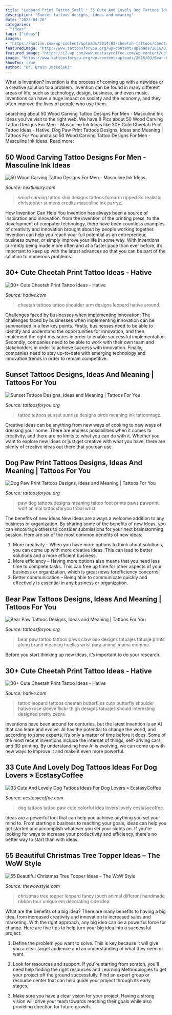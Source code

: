 ```yaml
---
title: "Leopard Print Tattoo Small : 33 Cute And Lovely Dog Tattoos Ideas For Dog Lovers » Ecstasycoffee"
description: "Sunset tattoos designs, ideas and meaning"
date: "2023-04-26"
categories:
- "ideas"
tags: ["ideas"]
images:
- "https://hative.com/wp-content/uploads/2014/02/cheetah-tattoos/cheetah-print-shoulder-tattoo-31.jpg"
featuredImage: "http://www.tattoosforyou.org/wp-content/uploads/2016/03/Dog-Paw-Print-Tattoos.jpg"
featured_image: "https://i2.wp.com/www.ecstasycoffee.com/wp-content/uploads/2016/09/Colorful-Dog-Paw-Print-Tattoo-Idea.jpg"
image: "https://www.tattoosforyou.org/wp-content/uploads/2016/03/Bear-Paws-Tattoo.jpg"
ShowToc: true
author: "Dr. Brain Jaskolski"
---
```



What is Invention?
Invention is the process of coming up with a newidea or a creative solution to a problem. Invention can be found in many different areas of life, such as technology, design, business, and even music. Inventions can have a huge impact on society and the economy, and they often improve the lives of people who use them.

	

		
searching about 50 Wood Carving Tattoo Designs For Men - Masculine Ink Ideas you've visit to the right web. We have 8 Pics about 50 Wood Carving Tattoo Designs For Men - Masculine Ink Ideas like 30+ Cute Cheetah Print Tattoo Ideas - Hative, Dog Paw Print Tattoos Designs, Ideas and Meaning | Tattoos For You and also 50 Wood Carving Tattoo Designs For Men - Masculine Ink Ideas. Read more:
		
    
## 50 Wood Carving Tattoo Designs For Men - Masculine Ink Ideas

<img loading=lazy src="http://nextluxury.com/wp-content/uploads/realistic-3d-wood-carving-block-mens-ripped-skin-inner-forearm-tattoos.jpg" onerror="this.onerror=null;this.src='https://tse3.mm.bing.net/th?id=OIP.JY7rZ5LG3mxdznoRovdw9wHaHa&amp;pid=15.1';" alt="50 Wood Carving Tattoo Designs For Men - Masculine Ink Ideas">

_Source: nextluxury.com_

>wood carving tattoo skin designs tattoos forearm ripped 3d realistic christopher st mens credits masculine ink parryz. 

	

How Invention Can Help You
Invention has always been a source of inspiration and innovation. from the invention of the printing press, to the development of computer technology, there have been countless examples of creativity and innovation brought about by people working together. Invention can help you reach your full potential as an entrepreneur, business owner, or simply improve your life in some way. With inventions currently being made more often and at a faster pace than ever before, it’s important to keep up with the latest advances so that you can be part of the solution to numerous problems.

    
## 30+ Cute Cheetah Print Tattoo Ideas - Hative

<img loading=lazy src="https://hative.com/wp-content/uploads/2014/02/cheetah-tattoos/cheetah-print-shoulder-tattoo-31.jpg" onerror="this.onerror=null;this.src='https://tse3.mm.bing.net/th?id=OIP.a04xWWILtfBpcuHMexbMWwHaLU&amp;pid=15.1';" alt="30+ Cute Cheetah Print Tattoo Ideas - Hative">

_Source: hative.com_

>cheetah tattoos tattoo shoulder arm designs leopard hative around. 

	

Challenges faced by businesses when implementing innovation:
The challenges faced by businesses when implementing innovation can be summarised in a few key points. Firstly, businesses need to be able to identify and understand the opportunities for innovation, and then implement the right measures in order to enable successful implementation. Secondly, companies need to be able to work with their own team and stakeholders in order to achieve success with innovation. Finally, companies need to stay up-to-date with emerging technology and innovation trends in order to remain competitive.

    
## Sunset Tattoos Designs, Ideas And Meaning | Tattoos For You

<img loading=lazy src="http://www.tattoosforyou.org/wp-content/uploads/2016/03/Sunset-Tattoos-for-Men.jpg" onerror="this.onerror=null;this.src='https://tse2.mm.bing.net/th?id=OIP.Ixfs6w9KaOUUPrwyndbgRQHaJ4&amp;pid=15.1';" alt="Sunset Tattoos Designs, Ideas and Meaning | Tattoos For You">

_Source: tattoosforyou.org_

>tattoo tattoos sunset sunrise designs birds meaning ink tattoomagz. 

	

Creative ideas can be anything from new ways of cooking to new ways of dressing your home. There are endless possibilities when it comes to creativity, and there are no limits to what you can do with it. Whether you want to explore new ideas or just get creative with what you have, there are plenty of creative ideas out there that you can use.

    
## Dog Paw Print Tattoos Designs, Ideas And Meaning | Tattoos For You

<img loading=lazy src="http://www.tattoosforyou.org/wp-content/uploads/2016/03/Dog-Paw-Print-Tattoos.jpg" onerror="this.onerror=null;this.src='https://tse3.mm.bing.net/th?id=OIP.VC3JDVP5Cp2gy97FOMg2rQHaJ4&amp;pid=15.1';" alt="Dog Paw Print Tattoos Designs, Ideas and Meaning | Tattoos For You">

_Source: tattoosforyou.org_

>paw dog tattoos designs meaning tattoo foot prints paws pawprint wolf animal tattoosforyou tribal wrist. 

	

The benefits of new ideas
New ideas are always a welcome addition to any business or organization. By sharing some of the benefits of new ideas, you can encourage others to consider submissions for your next brainstorming session. Here are six of the most common benefits of new ideas: 
1. More creativity – When you have more options to think about solutions, you can come up with more creative ideas. This can lead to better solutions and a more efficient business. 
2. More efficiency – Having more options also means that you need less time to complete tasks. This can free up time for other aspects of your business or organization, which is great news forefficiency concerns! 
3. Better communication – Being able to communicate quickly and effectively is essential in any business or organization.

    
## Bear Paw Tattoos Designs, Ideas And Meaning | Tattoos For You

<img loading=lazy src="https://www.tattoosforyou.org/wp-content/uploads/2016/03/Bear-Paws-Tattoo.jpg" onerror="this.onerror=null;this.src='https://tse2.mm.bing.net/th?id=OIP.9sRUdrXRp5TNEWcqz77XuwHaJ3&amp;pid=15.1';" alt="Bear Paw Tattoos Designs, Ideas and Meaning | Tattoos For You">

_Source: tattoosforyou.org_

>bear paw tattoo tattoos paws claw oso designs tatuajes tatuaje prints along brand meaning huellas wrist para animal mama momma. 

	

Before you start thinking up new ideas, it’s important to do your research.

    
## 30+ Cute Cheetah Print Tattoo Ideas - Hative

<img loading=lazy src="https://hative.com/wp-content/uploads/2014/02/cheetah-tattoos/leopard-butterflies-should-3.jpg" onerror="this.onerror=null;this.src='https://tse1.mm.bing.net/th?id=OIP.YHNOKYwbEwBmu2T4h2t8ggHaHp&amp;pid=15.1';" alt="30+ Cute Cheetah Print Tattoo Ideas - Hative">

_Source: hative.com_

>tattoo leopard tattoos cheetah butterflies cute butterfly shoulder hative rose sleeve flickr thigh designs tatuajes should interesting designed pretty zebra. 

	

Inventions have been around for centuries, but the latest invention is an AI that can learn and evolve. AI has the potential to change the world, and according to some experts, it’s only a matter of time before it does. Some of the most recent inventions include the internet of things, self-driving cars, and 3D printing. By understanding how AI is evolving, we can come up with new ways to improve it and make it even more powerful.

    
## 33 Cute And Lovely Dog Tattoos Ideas For Dog Lovers » EcstasyCoffee

<img loading=lazy src="https://i2.wp.com/www.ecstasycoffee.com/wp-content/uploads/2016/09/Colorful-Dog-Paw-Print-Tattoo-Idea.jpg" onerror="this.onerror=null;this.src='https://tse4.mm.bing.net/th?id=OIP.Eogp9FkeB0MoN38vRWFpDgAAAA&amp;pid=15.1';" alt="33 Cute And Lovely Dog Tattoos Ideas For Dog Lovers » EcstasyCoffee">

_Source: ecstasycoffee.com_

>dog tattoos tattoo paw cute colorful idea lovers lovely ecstasycoffee. 

	

Ideas are a powerful tool that can help you achieve anything you set your mind to. From starting a business to reaching your goals, ideas can help you get started and accomplish whatever you set your sights on. If you're looking for ways to increase your productivity and efficiency, there's no better way to start than with ideas.

    
## 55 Beautiful Christmas Tree Topper Ideas – The WoW Style

<img loading=lazy src="http://thewowstyle.com/wp-content/uploads/2014/11/554.jpg" onerror="this.onerror=null;this.src='https://tse4.mm.bing.net/th?id=OIP.NuZ9BB3Gbsa51AD9t2RFAQHaLG&amp;pid=15.1';" alt="55 Beautiful Christmas Tree Topper Ideas – The WoW Style">

_Source: thewowstyle.com_

>christmas tree topper leopard fancy touch animal different handmade ribbon tour unique em decorating side idea. 

	

What are the benefits of a big idea?
There are many benefits to having a big idea, from increased creativity and innovation to increased sales and marketing. With the right approach, any big idea can be a powerful force for change. Here are five tips to help turn your big idea into a successful project:
1. Define the problem you want to solve. This is key because it will give you a clear target audience and an understanding of what they need or want.

2. Look for resources and support. If you're starting from scratch, you'll need help finding the right resources and Learning Methodologies to get your project off the ground successfully. Find an expert group or resource center that can help guide your project through its early stages.

3. Make sure you have a clear vision for your project. Having a strong vision will drive your team towards reaching their goals while also providing direction for future growth.

